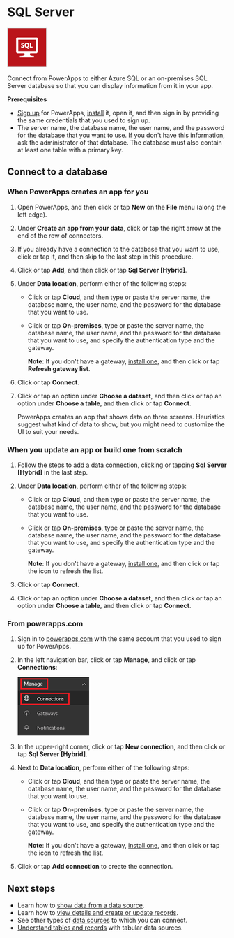 <properties
	pageTitle="Overview of the SQL Server connection | Microsoft PowerApps"
	description="Step-by-step instructions for how to connect to Azure SQL or an on-premises SQL Server database"
	services=""
	suite="powerapps"
	documentationCenter="" 	
	authors="AFTOwen"
	manager="erikre"
	editor=""
	tags="" />

<tags
ms.service="powerapps"
ms.devlang="na"
ms.topic="article"
ms.tgt_pltfrm="na"
ms.workload="na"
ms.date="06/07/2016"
ms.author="anneta"/>

# SQL Server #

![Azure SQL Database](./media/connection-azure-sqldatabase/sqlicon.png)

Connect from PowerApps to either Azure SQL or an on-premises SQL Server database so that you can display information from it in your app.

**Prerequisites**
- [Sign up](signup-for-powerapps.md) for PowerApps, [install](http://aka.ms/powerappsinstall) it, open it, and then sign in by providing the same credentials that you used to sign up.
- The server name, the database name, the user name, and the password for the database that you want to use. If you don't have this information, ask the administrator of that database. The database must also contain at least one table with a primary key.

## Connect to a database ##
### When PowerApps creates an app for you ###
1. Open PowerApps, and then click or tap **New** on the **File** menu (along the left edge).

1. Under **Create an app from your data**, click or tap the right arrow at the end of the row of connectors.

1. If you already have a connection to the database that you want to use, click or tap it, and then skip to the last step in this procedure.

1. Click or tap **Add**, and then click or tap **Sql Server [Hybrid]**.

1. Under **Data location**, perform either of the following steps:

	- Click or tap **Cloud**, and then type or paste the server name, the database name, the user name, and the password for the database that you want to use.
	- Click or tap **On-premises**, type or paste the server name, the database name, the user name, and the password for the database that you want to use, and specify the authentication type and the gateway.

		**Note**: If you don't have a gateway, [install one](filename.md), and then click or tap **Refresh gateway list**.

1. Click or tap **Connect**.

1. Click or tap an option under **Choose a dataset**, and then click or tap an option under **Choose a table**, and then click or tap **Connect**.

	PowerApps creates an app that shows data on three screens. Heuristics suggest what kind of data to show, but you might need to customize the UI to suit your needs.

### When you update an app or build one from scratch ###
1. Follow the steps to [add a data connection](add-data-connection.md), clicking or tapping **Sql Server [Hybrid]** in the last step.

1. Under **Data location**, perform either of the following steps:

	- Click or tap **Cloud**, and then type or paste the server name, the database name, the user name, and the password for the database that you want to use.
	- Click or tap **On-premises**, type or paste the server name, the database name, the user name, and the password for the database that you want to use, and specify the authentication type and the gateway.

		**Note**: If you don't have a gateway, [install one](filename.md), and then click or tap the icon to refresh the list.

1. Click or tap **Connect**.

1. Click or tap an option under **Choose a dataset**, and then click or tap an option under **Choose a table**, and then click or tap **Connect**.

### From powerapps.com ###

1. Sign in to [powerapps.com](https://web.powerapps.com) with the same account that you used to sign up for PowerApps.

1. In the left navigation bar, click or tap **Manage**, and click or tap **Connections**:  

	![Azure SQL Database](./media/connection-azure-sqldatabase/manage-connections.png)

1. In the upper-right corner, click or tap **New connection**, and then click or tap **Sql Server [Hybrid]**.

1. Next to **Data location**, perform either of the following steps:

	- Click or tap **Cloud**, and then type or paste the server name, the database name, the user name, and the password for the database that you want to use.
	- Click or tap **On-premises**, type or paste the server name, the database name, the user name, and the password for the database that you want to use, and specify the authentication type and the gateway.

		**Note**: If you don't have a gateway, [install one](filename.md), and then click or tap the icon to refresh the list.

1. Click or tap **Add connection** to create the connection.

<!--NotAvailableYet

## View the available functions

This connection includes the following functions:

| Function Name |  Description |
| --- | --- |
|[GetItems](connection-azure-sqldatabase.md#getitems) | Retrieves rows from a SQL table |
|[PostItem](connection-azure-sqldatabase.md#postitem) | Inserts a new row into a SQL table |
|[GetItem](connection-azure-sqldatabase.md#getitem) | Retrieves a single row from a SQL table |
|[DeleteItem](connection-azure-sqldatabase.md#deleteitem) | Deletes a row from a SQL table |
|[PatchItem](connection-azure-sqldatabase.md#patchitem) | Updates an existing row in a SQL table |
|[GetTables](connection-azure-sqldatabase.md#gettables) | Retrieves tables from a SQL database |


### ExecuteProcedure
Execute stored procedure: Executes a stored procedure in SQL

#### Input properties

| Name| Data Type|Required|Description|
| ---|---|---|---|
|procedure|string|yes|Procedure name|
|parameters| |yes|Input parameters|

#### Output properties
Result of the stored procedure execution.

| Property Name | Data Type | Required | Description |
|---|---|---|---|
|OutputParameters|object|No | Output parameter values |
|ReturnCode|integer|No | Return code of a procedure |
|ResultSets|object|No | Result sets|


### GetItems
Get rows: Retrieves rows from a SQL table

#### Input properties

| Name| Data Type|Required|Description|
| ---|---|---|---|
|table|string|yes|Name of SQL table|
|$skip|integer|no|Number of entries to skip (default = 0)|
|$top|integer|no|Maximum number of entries to retrieve (default = 256)|
|$filter|string|no|An ODATA filter query to restrict the number of entries|
|$orderby|string|no|An ODATA orderBy query for specifying the order of entries|

### PostItem
Insert row: Inserts a new row into a SQL table

#### Input properties

| Name| Data Type|Required|Description|
| ---|---|---|---|
|table|string|yes|Name of SQL table|
|item| |yes|Row to insert into the specified table in SQL|

#### Output properties

| Property Name | Data Type | Required | Description |
|---|---|---|---|
|value|array|No | |


### GetItem
Get row: Retrieves a single row from a SQL table

#### Input properties

| Name| Data Type|Required|Description|
| ---|---|---|---|
|table|string|yes|Name of SQL table|
|id|string|yes|Unique identifier of the row to retrieve|

#### Output properties

| Property Name | Data Type | Required | Description |
|---|---|---|---|
|ItemInternalId|string|No | |


### DeleteItem
Delete row: Deletes a row from a SQL table

#### Input properties

| Name| Data Type|Required|Description|
| ---|---|---|---|
|table|string|yes|Name of SQL table|
|id|string|yes|Unique identifier of the row to delete|

#### Output properties
None.


### PatchItem
Update row: Updates an existing row in a SQL table

#### Input properties

| Name| Data Type|Required|Description|
| ---|---|---|---|
|table|string|yes|Name of SQL table|
|id|string|yes|Unique identifier of the row to update|
|item| |yes|Row with updated values|

#### Output properties

| Property Name | Data Type | Required | Description |
|---|---|---|---|
|ItemInternalId|string|No | |


### GetTables
Get tables: Retrieves tables from a SQL database

#### Input properties
None.

#### Output properties

| Property Name | Data Type | Required | Description |
|---|---|---|---|
|value|array|No | Can output the Name and DisplayName properties |

-->

## Next steps ##
- Learn how to [show data from a data source](../add-gallery.md).
- Learn how to [view details and create or update records](../add-form.md).
- See other types of [data sources](../connections-list.md) to which you can connect.  
- [Understand tables and records](../working-with-tables.md) with tabular data sources.
